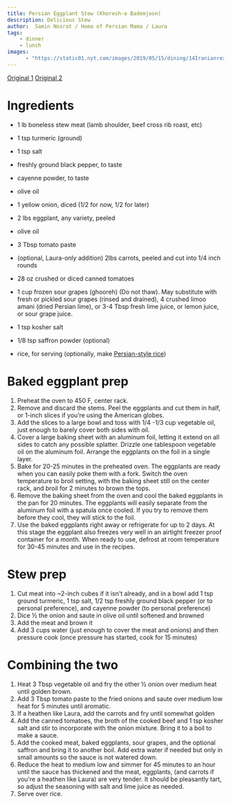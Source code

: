 ```yaml
---
title: Persian Eggplant Stew (Khoresh-e Bademjoon)
description: Delicious Stew
author:  Samin Nosrat / Homa of Persian Mama / Laura
tags:
    - dinner
    - lunch
images:
      - "https://static01.nyt.com/images/2019/05/15/dining/14Iranianrex6/merlin_154114563_510d1c7c-f8d0-4f6f-9bf9-c0756e7619c9-articleLarge.jpg"
---
```


[Original 1](https://cooking.nytimes.com/recipes/1020210-khoresh-e-bademjoon-persian-lamb-eggplant-and-tomato-stew)
[Original 2](https://persianmama.com/khoresh-bademjan-persian-eggplant-stew-with-beef/)

# Ingredients

* 1 lb boneless stew meat (lamb shoulder, beef cross rib roast, etc)
* 1 tsp turmeric (ground)
* 1 tsp salt
* freshly ground black pepper, to taste
* cayenne powder, to taste
* olive oil
* 1 yellow onion, diced (1/2 for now, 1/2 for later)

* 2 lbs eggplant, any variety, peeled
* olive oil

* 3 Tbsp tomato paste
* (optional, Laura-only addition) 2lbs carrots, peeled and cut into 1/4 inch rounds
* 28 oz crushed or diced canned tomatoes
* 1 cup frozen sour grapes (ghooreh) (Do not thaw). May substitute with fresh or pickled sour grapes (rinsed and drained), 4 crushed limoo amani (dried Persian lime), or 3-4 Tbsp fresh lime juice, or lemon juice, or sour grape juice.
* 1 tsp kosher salt
* 1/8 tsp saffron powder (optional)

* rice, for serving (optionally, make [Persian-style rice](https://persianmama.com/persian-steamed-rice/))

# Baked eggplant prep
1. Preheat the oven to 450 F, center rack. 
1. Remove and discard the stems. Peel the eggplants and cut them in half, or 1-inch slices if you’re using the American globes.
1. Add the slices to a large bowl and toss with 1/4 -1/3 cup vegetable oil, just enough to barely cover both sides with oil.
1. Cover a large baking sheet with an aluminum foil, letting it extend on all sides to catch any possible splatter. Drizzle one tablespoon vegetable oil on the aluminum foil. Arrange the eggplants on the foil in a single layer.
1. Bake for 20-25 minutes in the preheated oven. The eggplants are ready when you can easily poke them with a fork. Switch the oven temperature to broil setting, with the baking sheet still on the center rack, and broil for 2 minutes to brown the tops.
1. Remove the baking sheet from the oven and cool the baked eggplants in the pan for 20 minutes. The eggplants will easily separate from the aluminum foil with a spatula once cooled. If you try to remove them before they cool, they will stick to the foil. 
1. Use the baked eggplants right away or refrigerate for up to 2 days. At this stage the eggplant also freezes very well in an airtight freezer proof container for a month. When ready to use, defrost at room temperature for 30-45 minutes and use in the recipes.

# Stew prep
1. Cut meat into ~2-inch cubes if it isn't already, and in a bowl add 1 tsp ground turmeric, 1 tsp salt, 1/2 tsp freshly ground black pepper (or to personal preference), and cayenne powder (to personal preference)
1. Dice ½ the onion and saute in olive oil until softened and browned
1. Add the meat and brown it
1. Add 3 cups water (just enough to cover the meat and onions) and then pressure cook (once pressure has started, cook for 15 minutes)

# Combining the two
1. Heat 3 Tbsp vegetable oil and fry the other ½ onion over medium heat until golden brown.
1. Add 3 Tbsp tomato paste to the fried onions and saute over medium low heat for 5 minutes until aromatic.
1. If a heathen like Laura, add the carrots and fry until somewhat golden
1. Add the canned tomatoes, the broth of the cooked beef and 1 tsp kosher salt and stir to incorporate with the onion mixture. Bring it to a boil to make a sauce.
1. Add the cooked meat, baked eggplants, sour grapes, and the optional saffron and bring it to another boil. Add extra water if needed but only in small amounts so the sauce is not watered down.
1. Reduce the heat to medium low and simmer for 45 minutes to an hour until the sauce has thickened and the meat, eggplants, (and carrots if you're a heathen like Laura) are very tender. It should be pleasantly tart, so adjust the seasoning with salt and lime juice as needed.
1. Serve over rice.
